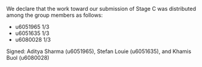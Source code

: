 We declare that the work toward our submission of Stage C was distributed among the group members as follows:

* u6051965 1/3
* u6051635 1/3
* u6080028 1/3

Signed: Aditya Sharma (u6051965), Stefan Louie (u6051635), and Khamis Buol (u6080028)
